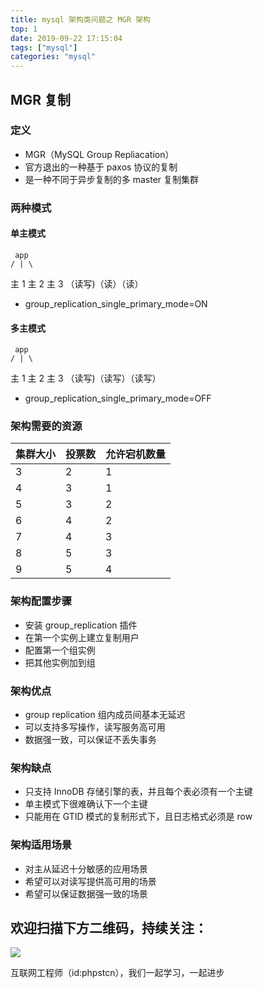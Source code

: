 ```yaml
---
title: mysql 架构类问题之 MGR 架构
top: 1
date: 2019-09-22 17:15:04
tags: ["mysql"]
categories: "mysql"
---
```

## MGR 复制
### 定义
- MGR（MySQL Group Repliacation）
- 官方退出的一种基于 paxos 协议的复制
- 是一种不同于异步复制的多 master 复制集群

### 两种模式
#### 单主模式
     app 
    / | \
 主 1 主 2 主 3
（读写)（读）（读）
- group_replication_single_primary_mode=ON

#### 多主模式
     app 
    / | \
 主 1 主 2 主 3
（读写)（读写）（读写）
- group_replication_single_primary_mode=OFF

### 架构需要的资源
|集群大小| 投票数|允许宕机数量|
|-|-|-|
|3|2|1|
|4|3|1|
|5|3|2|
|6|4|2|
|7|4|3|
|8|5|3|
|9|5|4|

### 架构配置步骤
- 安装 group_replication 插件
- 在第一个实例上建立复制用户
- 配置第一个组实例
- 把其他实例加到组

### 架构优点
- group replication 组内成员间基本无延迟
- 可以支持多写操作，读写服务高可用
- 数据强一致，可以保证不丢失事务

### 架构缺点
- 只支持 InnoDB 存储引擎的表，并且每个表必须有一个主键
- 单主模式下很难确认下一个主键
- 只能用在 GTID 模式的复制形式下，且日志格式必须是 row

### 架构适用场景
- 对主从延迟十分敏感的应用场景
- 希望可以对读写提供高可用的场景
- 希望可以保证数据强一致的场景

## 欢迎扫描下方二维码，持续关注：
![](https://ww1.sinaimg.cn/large/a616b9a4gy1g4xzv954a4j20760763yo.jpg)

互联网工程师（id:phpstcn），我们一起学习，一起进步